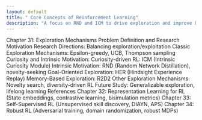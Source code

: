 ```yaml
---
layout: default
title: " Core Concepts of Reinforcement Learning"
description: "A focus on RND and ICM to drive exploration and improve how agents understand environments."
---
```


<link rel="stylesheet" href="{{ '/assets/css/section-academic.css' | relative_url }}">

Chapter 31: Exploration Mechanisms
Problem Definition and Research Motivation
Research Directions: Balancing exploration/exploitation
Classic Exploration Mechanisms: Epsilon-greedy, UCB, Thompson sampling
Curiosity and Intrinsic Motivation:
Curiosity-driven RL: ICM (Intrinsic Curiosity Module)
Intrinsic Motivation: RND (Random Network Distillation), novelty-seeking
Goal-Oriented Exploration: HER (Hindsight Experience Replay)
Memory-Based Exploration: R2D2
Other Exploration Mechanisms: Novelty search, diversity-driven RL
Future Study: Generalizable exploration, lifelong learning
References
Chapter 32: Representation Learning for RL
(State embeddings, contrastive learning, bisimulation metrics)
Chapter 33: Self-Supervised RL
(Unsupervised skill discovery, DIAYN, APS)
Chapter 34: Robust RL
(Adversarial training, domain randomization, robust MDPs)

<script>
  // Navigation variables
  var prevSection = "/content/handbooks/generative-ai/index.md";
  var nextSection = "/content/handbooks/generative-ai/section2.md";
</script>

<script src="{{ '/assets/js/section-academic.js' | relative_url }}"></script>
